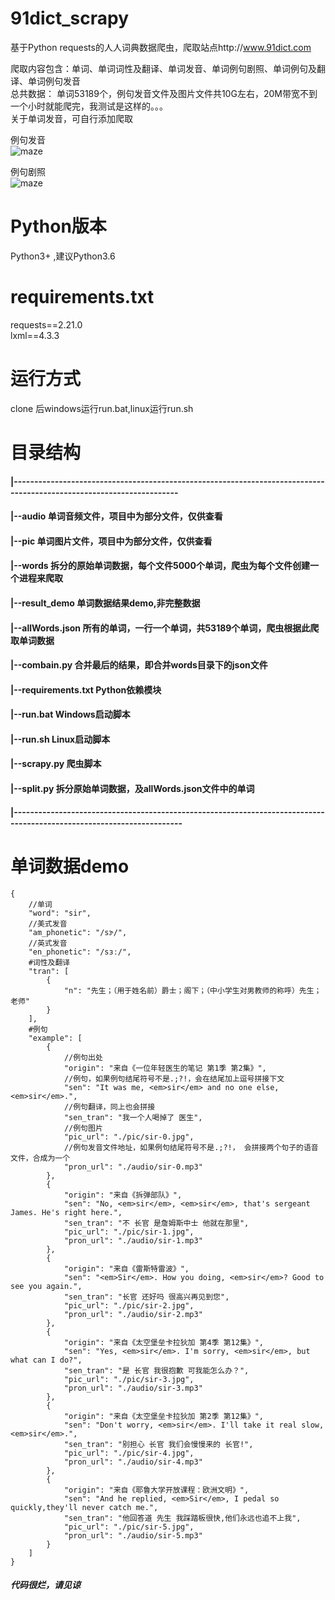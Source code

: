 # 91dict_scrapy
基于Python requests的人人词典数据爬虫，爬取站点http://www.91dict.com  

爬取内容包含：单词、单词词性及翻译、单词发音、单词例句剧照、单词例句及翻译、单词例句发音  
总共数据： 单词53189个，例句发音文件及图片文件共10G左右，20M带宽不到一个小时就能爬完，我测试是这样的。。。  
关于单词发音，可自行添加爬取


例句发音  
![maze](https://github.com/RickyHal/91dict_scrapy/blob/master/result_demo/%E4%BE%8B%E5%8F%A5%E5%8F%91%E9%9F%B3.png)    

例句剧照  
![maze](https://github.com/RickyHal/91dict_scrapy/blob/master/result_demo/%E4%BE%8B%E5%8F%A5%E5%89%A7%E7%85%A7.png)    

# Python版本
Python3+ ,建议Python3.6
# requirements.txt
requests==2.21.0  
lxml==4.3.3  

# 运行方式
clone 后windows运行run.bat,linux运行run.sh

# 目录结构
  #### |---------------------------------------------------------------------------------------------------------------------
  #### |--audio   单词音频文件，项目中为部分文件，仅供查看  
  #### |--pic    单词图片文件，项目中为部分文件，仅供查看  
  #### |--words    拆分的原始单词数据，每个文件5000个单词，爬虫为每个文件创建一个进程来爬取  
  #### |--result_demo   单词数据结果demo,非完整数据  
  #### |--allWords.json    所有的单词，一行一个单词，共53189个单词，爬虫根据此爬取单词数据  
  #### |--combain.py   合并最后的结果，即合并words目录下的json文件  
  #### |--requirements.txt   Python依赖模块  
  #### |--run.bat    Windows启动脚本  
  #### |--run.sh   Linux启动脚本  
  #### |--scrapy.py     爬虫脚本  
  #### |--split.py   拆分原始单词数据，及allWords.json文件中的单词  
  #### |----------------------------------------------------------------------------------------------------------------------
# 单词数据demo
```
{
    //单词
    "word": "sir",
    //美式发音
    "am_phonetic": "/sɝ/",
    //英式发音
    "en_phonetic": "/sɜː/",
    #词性及翻译
    "tran": [
        {
            "n": "先生；（用于姓名前）爵士；阁下；（中小学生对男教师的称呼）先生；老师"
        }
    ],
    #例句
    "example": [
        {
            //例句出处
            "origin": "来自《一位年轻医生的笔记 第1季 第2集》",
            //例句，如果例句结尾符号不是.;?!，会在结尾加上逗号拼接下文
            "sen": "It was me, <em>sir</em> and no one else, <em>sir</em>.",
            //例句翻译，同上也会拼接
            "sen_tran": "我一个人喝掉了 医生",
            //例句图片
            "pic_url": "./pic/sir-0.jpg",
            //例句发音文件地址，如果例句结尾符号不是.;?!， 会拼接两个句子的语音文件，合成为一个
            "pron_url": "./audio/sir-0.mp3"
        },
        {
            "origin": "来自《拆弹部队》",
            "sen": "No, <em>sir</em>, <em>sir</em>, that's sergeant James. He's right here.",
            "sen_tran": "不 长官 是詹姆斯中士 他就在那里",
            "pic_url": "./pic/sir-1.jpg",
            "pron_url": "./audio/sir-1.mp3"
        },
        {
            "origin": "来自《雷斯特雷波》",
            "sen": "<em>Sir</em>. How you doing, <em>sir</em>? Good to see you again.",
            "sen_tran": "长官 还好吗 很高兴再见到您",
            "pic_url": "./pic/sir-2.jpg",
            "pron_url": "./audio/sir-2.mp3"
        },
        {
            "origin": "来自《太空堡垒卡拉狄加 第4季 第12集》",
            "sen": "Yes, <em>sir</em>. I'm sorry, <em>sir</em>, but what can I do?",
            "sen_tran": "是 长官 我很抱歉 可我能怎么办？",
            "pic_url": "./pic/sir-3.jpg",
            "pron_url": "./audio/sir-3.mp3"
        },
        {
            "origin": "来自《太空堡垒卡拉狄加 第2季 第12集》",
            "sen": "Don't worry, <em>sir</em>. I'll take it real slow, <em>sir</em>.",
            "sen_tran": "别担心 长官 我们会慢慢来的 长官!",
            "pic_url": "./pic/sir-4.jpg",
            "pron_url": "./audio/sir-4.mp3"
        },
        {
            "origin": "来自《耶鲁大学开放课程：欧洲文明》",
            "sen": "And he replied, <em>Sir</em>, I pedal so quickly,they'll never catch me.",
            "sen_tran": "他回答道 先生 我踩踏板很快,他们永远也追不上我",
            "pic_url": "./pic/sir-5.jpg",
            "pron_url": "./audio/sir-5.mp3"
        }
    ]
}
```
##### 代码很烂，请见谅
